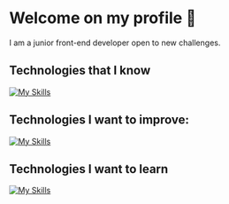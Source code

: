 # Welcome on my profile 👋

I am a junior front-end developer open to new challenges.

## Technologies that I know

[![My Skills](https://skillicons.dev/icons?i=html,css,sass,git,github,js,tailwind,react,pwa)](https://skillicons.dev)

## Technologies I want to improve:

[![My Skills](https://skillicons.dev/icons?i=js,react)](https://skillicons.dev)

## Technologies I want to learn

[![My Skills](https://skillicons.dev/icons?i=ts,graphql,next)](https://skillicons.dev)
